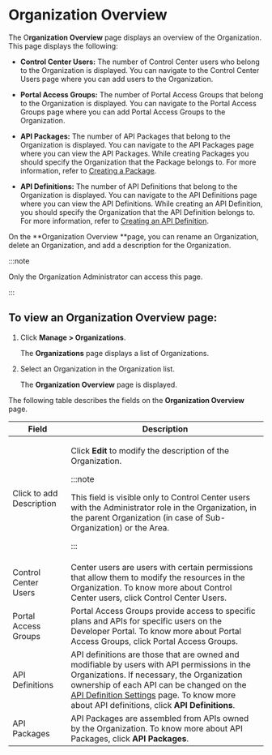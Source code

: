 ﻿---
sidebar_position: 2
---

# Organization Overview

<head>
  <meta name="guidename" content="API Management"/>
  <meta name="context" content="GUID-cc6409e4-b85e-4137-adee-f2b16b0e63aa"/>
</head>

The O**rganization Overview** page displays an overview of the Organization. This page displays the following: 

- **Control Center Users:** The number of Control Center users who belong to the Organization is displayed. You can navigate to the Control Center Users page where you can add users to the Organization. 

- **Portal Access Groups:** The number of Portal Access Groups that belong to the Organization is displayed. You can navigate to the Portal Access Groups page where you can add Portal Access Groups to the Organization. 

- **API Packages:** The number of API Packages that belong to the Organization is displayed. You can navigate to the API Packages page where you can view the API Packages. While creating Packages you should specify the Organization that the Package belongs to. For more information, refer to [Creating a Package](../../../DesignControls/APIpackages/Creating_api_packages.md). 

- **API Definitions:** The number of API Definitions that belong to the Organization is displayed. You can navigate to the API Definitions page where you can view the API Definitions. While creating an API Definition, you should specify the Organization that the API Definition belongs to. For more information, refer to [Creating an API Definition](../../../DesignControls/APIdefinitions/Creating_api_definitions.md).

On the **Organization Overview **page, you can rename an Organization, delete an Organization, and add a description for the Organization. 

:::note

Only the Organization Administrator can access this page. 

:::

## To view an Organization Overview page:

1. Click **Manage > Organizations**. 

   The **Organizations** page displays a list of Organizations. 

2. Select an Organization in the Organization list. 

   The **Organization Overview** page is displayed.

The following table describes the fields on the **Organization Overview** page. 

|**Field** |**Description** |
| -------- | ------------ |
|Click to add Description|<p>Click **Edit** to modify the description of the Organization. </p><p>:::note</p><p>This field is visible only to Control Center users with the Administrator role in the Organization, in the parent Organization (in case of Sub-Organization) or the Area.</p><p>::: </p>|
|Control Center Users|Center users are users with certain permissions that allow them to modify the resources in the Organization. To know more about Control Center users, click Control Center Users. |
|Portal Access Groups|Portal Access Groups provide access to specific plans and APIs for specific users on the Developer Portal. To know more about Portal Access Groups, click Portal Access Groups. |
|API Definitions|API definitions are those that are owned and modifiable by users with API permissions in the Organizations. If necessary, the Organization ownership of each API can be changed on the [API Definition Settings](../../../DesignControls/APIdefinitions/API_definition_settings.md) page. To know more about API definitions, click **API Definitions**. |
|API Packages|API Packages are assembled from APIs owned by the Organization. To know more about API Packages, click **API Packages**. |

